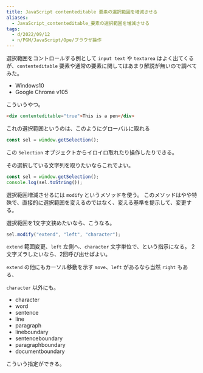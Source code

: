 ```yaml
---
title: JavaScript contenteditable 要素の選択範囲を増減させる
aliases:
  - JavaScript_contenteditable_要素の選択範囲を増減させる
tags:
  - d/2022/09/12
  - n/PGM/JavaScript/Ope/ブラウザ操作
---
```


選択範囲をコントロールする例として `input text` や `textarea` はよく出てくるが、`contenteditable` 要素や通常の要素に関してはあまり解説が無いので調べてみた。

- Windows10
- Google Chrome v105


こういうやつ。

```html
<div contenteditable="true">This is a pen</div>
```


これの選択範囲というのは、このようにグローバルに取れる

```javascript
const sel = window.getSelection();
```

この `Selection` オブジェクトからイロイロ取れたり操作したりできる。

その選択している文字列を取りたいならこれでよい。

```javascript
const sel = window.getSelection();
console.log(sel.toString());
```

選択範囲増減させるには `modify` というメソッドを使う。
このメソッドはやや特殊で、直接的に選択範囲を変えるのではなく、変える基準を提示して、変更する。

選択範囲を1文字文狭めたいなら、こうなる。

```javascript
sel.modify("extend", "left", "character");
```

`extend` 範囲変更、`left` 左側へ、`character` 文字単位で、という指示になる。
2文字ズラしたいなら、2回呼び出せばよい。

`extend` の他にもカーソル移動を示す `move`、`left` があるなら当然 `right` もある、

`character` 以外にも。

- character
- word
- sentence
- line
- paragraph
- lineboundary
- sentenceboundary
- paragraphboundary
- documentboundary

こういう指定ができる。










